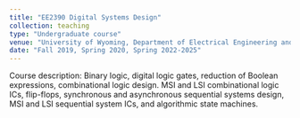 ```yaml
---
title: "EE2390 Digital Systems Design"
collection: teaching
type: "Undergraduate course"
venue: "University of Wyoming, Department of Electrical Engineering and Computer Science"
date: "Fall 2019, Spring 2020, Spring 2022-2025"
---
```

Course description: Binary logic, digital logic gates, reduction of Boolean expressions, combinational logic design. MSI and LSI combinational logic ICs, flip-flops, synchronous and asynchronous sequential systems design, MSI and LSI sequential system ICs, and algorithmic state machines.
